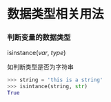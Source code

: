 # 数据类型相关用法



### 判断变量的数据类型

isinstance(*var*, *type*)

如判断类型是否为字符串

```python
>>> string = 'this is a string'
>>> isintance(string, str)
True
```



